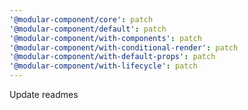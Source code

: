 ```yaml
---
'@modular-component/core': patch
'@modular-component/default': patch
'@modular-component/with-components': patch
'@modular-component/with-conditional-render': patch
'@modular-component/with-default-props': patch
'@modular-component/with-lifecycle': patch
---
```


Update readmes
